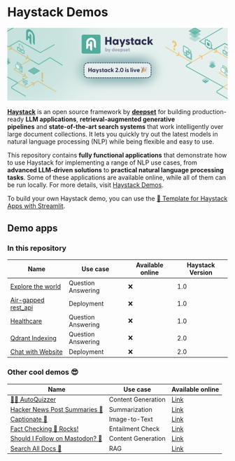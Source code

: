 # Haystack Demos

<div align="center">
  <a href="https://haystack.deepset.ai/"><img src="https://github.com/deepset-ai/haystack/blob/main/docs/img/banner_20.png" alt="Green logo of a stylized white 'H' with the text 'Haystack, by deepset. Haystack 2.0 is live 🎉' Abstract green and yellow diagrams in the background."></a>
</div>

[**Haystack**](https://github.com/deepset-ai/haystack) is an open source framework by [**deepset**](https://deepset.ai) for building production-ready **LLM applications**, **retrieval-augmented generative pipelines** and **state-of-the-art search systems** that work intelligently over large document collections. It lets you quickly try out the latest models in natural language processing (NLP) while being flexible and easy to use.

This repository contains **fully functional applications** that demonstrate how to use Haystack for implementing a range of NLP use cases, from **advanced LLM-driven solutions** to **practical natural language processing tasks**. Some of these applications are available online, while all of them can be run locally. For more details, visit [Haystack Demos](https://haystack.deepset.ai/overview/demo).

To build your own Haystack demo, you can use the [👾 Template for Haystack Apps with Streamlit](https://github.com/deepset-ai/haystack-streamlit-app).

## Demo apps

### In this repository
| Name                                              | Use case           | Available online                         | Haystack Version |
| ------------------------------------------------- | ------------------ | ---------------------------------------- | -----------------|
| [Explore the world](./explore_the_world/)         | Question Answering | :x:                                      | 1.0              |
| [Air-gapped rest_api](./airgapped-rest_api)       | Deployment         | :x:                                      | 1.0              |
| [Healthcare](./healthcare)                        | Question Answering | :x:                                      | 1.0              |
| [Qdrant Indexing](./qdrant_indexing)              | Question Answering | :x:                                      | 2.0              |
| [Chat with Website](./chat_with_website_hayhooks) | Deployment         | :x:                                      | 2.0              |

### Other cool demos 😎
| Name                                                                                            | Use case           | Available online                                                  |
| ----------------------------------------------------------------------------------------------- | ------------------ | ----------------------------------------------------------------- |
| [🧑‍🏫 AutoQuizzer](https://github.com/anakin87/autoquizzer)                                       | Content Generation | [Link](https://huggingface.co/spaces/deepset/autoquizzer) |
| [Hacker News Post Summaries 🧡](https://github.com/TuanaCelik/hackernews-summaries)             | Summarization      | [Link](https://huggingface.co/spaces/Tuana/hackernews-summaries)  |
| [Captionate 📸](https://huggingface.co/spaces/bilgeyucel/captionate/tree/main)                  | Image-to-Text      | [Link](https://huggingface.co/spaces/bilgeyucel/captionate)       |
| [Fact Checking 🎸 Rocks!](https://github.com/anakin87/fact-checking-rocks)                      | Entailment Check   | [Link](https://huggingface.co/spaces/anakin87/fact-checking-rocks)|
| [Should I Follow on Mastodon? 🐤](https://github.com/TuanaCelik/should-i-follow)                | Content Generation | [Link](https://huggingface.co/spaces/deepset/should-i-follow)     |
| [Search All Docs 🔎](https://github.com/silvanocerza/search-all-the-docs)                       | RAG                | [Link](https://huggingface.co/spaces/deepset/search-all-the-docs) |
